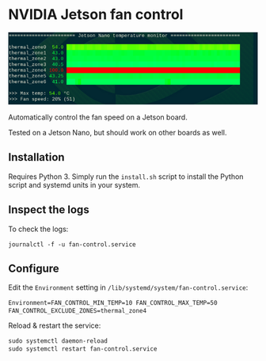 # NVIDIA Jetson fan control

![](/.screenshot.png)

Automatically control the fan speed on a Jetson board.

Tested on a Jetson Nano, but should work on other boards as well.


## Installation

Requires Python 3. Simply run the ``install.sh`` script to install the
Python script and systemd units in your system.


## Inspect the logs

To check the logs:

```
journalctl -f -u fan-control.service
```


## Configure

Edit the ``Environment`` setting in ``/lib/systemd/system/fan-control.service``:

```
Environment=FAN_CONTROL_MIN_TEMP=10 FAN_CONTROL_MAX_TEMP=50 FAN_CONTROL_EXCLUDE_ZONES=thermal_zone4
```

Reload & restart the service:

```
sudo systemctl daemon-reload
sudo systemctl restart fan-control.service
```
